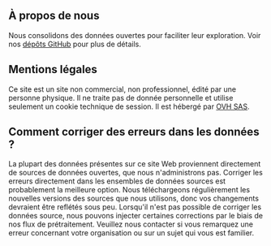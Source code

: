 ## &Agrave; propos de nous

Nous consolidons des données ouvertes pour faciliter leur exploration. Voir nos
[dépôts GitHub](https://github.com/OpenCarbonWatch) pour plus de détails.

## Mentions légales

Ce site est un site non commercial, non professionnel, édité par une personne physique. 
Il ne traite pas de donnée personnelle et utilise seulement un cookie technique de session. 
Il est hébergé par [OVH SAS](https://www.ovh.com/fr/support/mentions-legales/).

## Comment corriger des erreurs dans les données ?

La plupart des données présentes sur ce site Web proviennent directement de sources de données ouvertes, que nous n'administrons pas. Corriger les erreurs directement dans les ensembles de données sources est probablement la meilleure option. Nous téléchargeons régulièrement les nouvelles versions des sources que nous utilisons, donc vos changements devraient être reflétés sous peu. Lorsqu'il n'est pas possible de corriger les données source, nous pouvons injecter certaines corrections par le biais de nos flux de prétraitement. Veuillez nous contacter si vous remarquez une erreur concernant votre organisation ou sur un sujet qui vous est familier.
